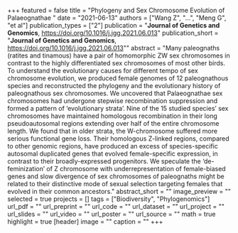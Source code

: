 +++
featured = false
title = "Phylogeny and Sex Chromosome Evolution of Palaeognathae
"
date = "2021-06-13"
authors = ["Wang Z", "...", "Meng G", "et al"]
publication_types = ["2"]
publication = "**Journal of Genetics and Genomics**, https://doi.org/10.1016/j.jgg.2021.06.013"
publication_short = "**Journal of Genetics and Genomics**, https://doi.org/10.1016/j.jgg.2021.06.013""
abstract = "Many paleognaths (ratites and tinamous) have a pair of homomorphic ZW sex chromosomes in contrast to the highly differentiated sex chromosomes of most other birds. To understand the evolutionary causes for different tempo of sex chromosome evolution, we produced female genomes of 12 paleognathous species and reconstructed the phylogeny and the evolutionary history of paleognathous sex chromosomes. We uncovered that Palaeognathae sex chromosomes had undergone stepwise recombination suppression and formed a pattern of ‘evolutionary strata’. Nine of the 15 studied species’ sex chromosomes have maintained homologous recombination in their long pseudoautosomal regions extending over half of the entire chromosome length. We found that in older strata, the W-chromosome suffered more serious functional gene loss. Their homologous Z-linked regions, compared to other genomic regions, have produced an excess of species-specific autosomal duplicated genes that evolved female-specific expression, in contrast to their broadly-expressed progenitors. We speculate the ‘de-feminization’ of Z chromosome with underrepresentation of female-biased genes and slow divergence of sex chromosomes of paleognaths might be related to their distinctive mode of sexual selection targeting females that evolved in their common ancestors."
abstract_short = ""
image_preview = ""
selected = true
projects = []
tags = ["Biodiversity", "Phylogenomics"]
url_pdf = ""
url_preprint = ""
url_code = ""
url_dataset = ""
url_project = ""
url_slides = ""
url_video = ""
url_poster = ""
url_source = ""
math = true
highlight = true
[header]
image = ""
caption = ""
+++
